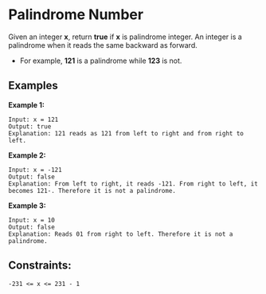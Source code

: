 # Palindrome Number

Given an integer **x**, return **true** if **x** is palindrome integer.
An integer is a palindrome when it reads the same backward as forward.

- For example, **121** is a palindrome while **123** is not.

## Examples 

**Example 1:**
```
Input: x = 121
Output: true
Explanation: 121 reads as 121 from left to right and from right to left.
```

**Example 2:**
```
Input: x = -121
Output: false
Explanation: From left to right, it reads -121. From right to left, it becomes 121-. Therefore it is not a palindrome.
```
**Example 3:**
```
Input: x = 10
Output: false
Explanation: Reads 01 from right to left. Therefore it is not a palindrome.
```

## Constraints:
```
-231 <= x <= 231 - 1
```
